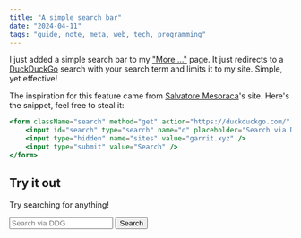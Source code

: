 ```yaml
---
title: "A simple search bar"
date: "2024-04-11"
tags: "guide, note, meta, web, tech, programming"
---
```


I just added a simple search bar to my ["More ..."](/links) page. It just redirects to a [DuckDuckGo](https://duckduckgo.com) search with your search term and limits it to my site. Simple, yet effective!

The inspiration for this feature came from [Salvatore Mesoraca](https://smeso.it/)'s site. Here's the snippet, feel free to steal it:

```jsx
<form className="search" method="get" action="https://duckduckgo.com/" target="_blank">
    <input id="search" type="search" name="q" placeholder="Search via DDG" />
    <input type="hidden" name="sites" value="garrit.xyz" />
    <input type="submit" value="Search" />
</form>
```

## Try it out

Try searching for anything!

<form className="search" method="get" action="https://duckduckgo.com/" target="_blank">
    <input id="search" type="search" name="q" placeholder="Search via DDG" />
    <input type="hidden" name="sites" value="garrit.xyz" />
    <input type="submit" value="Search" />
</form>
